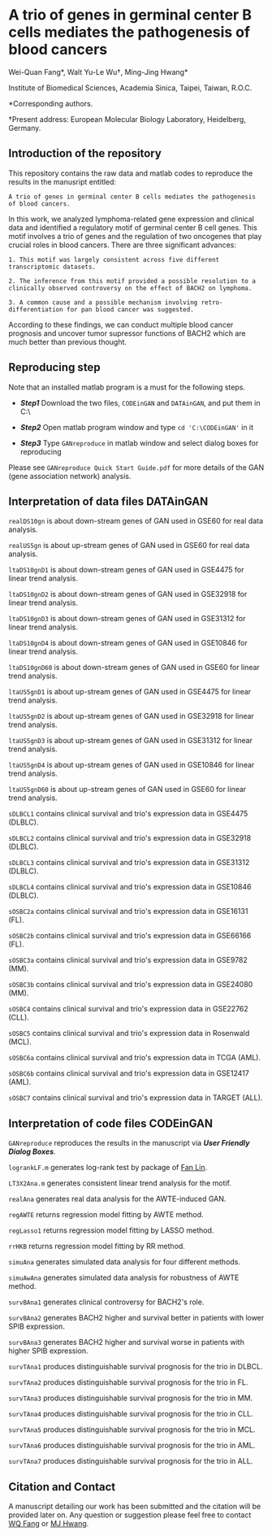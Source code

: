 # A trio of genes in germinal center B cells mediates the pathogenesis of blood cancers

Wei-Quan Fang\*, Walt Yu-Le Wu†, Ming-Jing Hwang\*
 
Institute of Biomedical Sciences, Academia Sinica, Taipei, Taiwan, R.O.C.

\*Corresponding authors. 

†Present address: European Molecular Biology Laboratory, Heidelberg, Germany.

## Introduction of the repository

This repository contains the raw data and matlab codes to reproduce the results in the manusript entitled: 
```
A trio of genes in germinal center B cells mediates the pathogenesis of blood cancers.
```

In this work, we analyzed lymphoma-related gene expression and clinical data and identified a regulatory motif of germinal center B cell genes. This motif involves a trio of genes and the regulation of two oncogenes that play crucial roles in blood cancers. There are three significant advances:

```
1. This motif was largely consistent across five different transcriptomic datasets.

2. The inference from this motif provided a possible resolution to a clinically observed controversy on the effect of BACH2 on lymphoma.

3. A common cause and a possible mechanism involving retro-differentiation for pan blood cancer was suggested.
```

According to these findings, we can conduct multiple blood cancer prognosis and uncover tumor supressor functions of BACH2 which are much better than previous thought.

## Reproducing step

Note that an installed matlab program is a must for the following steps.

* **_Step1_** Download the two files, `CODEinGAN` and `DATAinGAN`, and put them in C:\

* **_Step2_** Open matlab program window and type `cd 'C:\CODEinGAN'` in it

* **_Step3_** Type `GANreproduce` in matlab window and select dialog boxes for reproducing

Please see  `GANreproduce Quick Start Guide.pdf`  for more details of the GAN (gene association network) analysis.

## Interpretation of data files DATAinGAN

`realDS10gn` is about down-stream genes of GAN used in GSE60 for real data analysis.

`realUS5gn`  is about up-stream genes of GAN used in GSE60 for real data analysis.

`ltaDS10gnD1` is about down-stream genes of GAN used in GSE4475 for linear trend analysis.

`ltaDS10gnD2` is about down-stream genes of GAN used in GSE32918 for linear trend analysis.

`ltaDS10gnD3` is about down-stream genes of GAN used in GSE31312 for linear trend analysis.

`ltaDS10gnD4` is about down-stream genes of GAN used in GSE10846 for linear trend analysis.

`ltaDS10gnD60` is about down-stream genes of GAN used in GSE60 for linear trend analysis.

`ltaUS5gnD1` is about up-stream genes of GAN used in GSE4475 for linear trend analysis.

`ltaUS5gnD2` is about up-stream genes of GAN used in GSE32918 for linear trend analysis.

`ltaUS5gnD3` is about up-stream genes of GAN used in GSE31312 for linear trend analysis.

`ltaUS5gnD4` is about up-stream genes of GAN used in GSE10846 for linear trend analysis.

`ltaUS5gnD60` is about up-stream genes of GAN used in GSE60 for linear trend analysis.

`sDLBCL1` contains clinical survival and trio's expression data in GSE4475 (DLBLC).

`sDLBCL2` contains clinical survival and trio's expression data in GSE32918 (DLBLC).

`sDLBCL3` contains clinical survival and trio's expression data in GSE31312 (DLBLC).

`sDLBCL4` contains clinical survival and trio's expression data in GSE10846 (DLBLC).

`sOSBC2a` contains clinical survival and trio's expression data in GSE16131 (FL).

`sOSBC2b` contains clinical survival and trio's expression data in GSE66166 (FL).

`sOSBC3a` contains clinical survival and trio's expression data in GSE9782 (MM).

`sOSBC3b` contains clinical survival and trio's expression data in GSE24080 (MM).

`sOSBC4` contains clinical survival and trio's expression data in GSE22762 (CLL).

`sOSBC5` contains clinical survival and trio's expression data in Rosenwald (MCL).

`sOSBC6a` contains clinical survival and trio's expression data in TCGA (AML).

`sOSBC6b` contains clinical survival and trio's expression data in GSE12417 (AML).

`sOSBC7` contains clinical survival and trio's expression data in TARGET (ALL).


## Interpretation of code files CODEinGAN

`GANreproduce` reproduces the results in the manuscript via **_User Friendly Dialog Boxes_**.

`logrankLF.m` generates log-rank test by package of [Fan Lin](https://www.mathworks.com/matlabcentral/fileexchange/20388).

`LT3X2Ana.m` generates consistent linear trend analysis for the motif. 

`realAna` generates real data analysis for the AWTE-induced GAN.

`regAWTE` returns regression model fitting by AWTE method.

`regLasso1` returns regression model fitting by LASSO method.

`rrHKB` returns regression model fitting by RR method.

`simuAna` generates simulated data analysis for four different methods.

`simuAwAna` generates simulated data analysis for robustness of AWTE method.

`survBAna1` generates clinical controversy for BACH2's role.

`survBAna2` generates BACH2 higher and survival better in patients with lower SPIB expression.

`survBAna3` generates BACH2 higher and survival worse in patients with higher SPIB expression.

`survTAna1` produces distinguishable survival prognosis for the trio in DLBCL.

`survTAna2` produces distinguishable survival prognosis for the trio in FL.

`survTAna3` produces distinguishable survival prognosis for the trio in MM.

`survTAna4` produces distinguishable survival prognosis for the trio in CLL.

`survTAna5` produces distinguishable survival prognosis for the trio in MCL.

`survTAna6` produces distinguishable survival prognosis for the trio in AML.

`survTAna7` produces distinguishable survival prognosis for the trio in ALL.


## Citation and Contact

A manuscript detailing our work has been submitted and the citation will be provided later on. Any question or suggestion please feel free to contact [WQ Fang](mailto:deleapoli@gmail.com) or [MJ Hwang](mailto:mjhwang@ibms.sinica.edu.tw).
